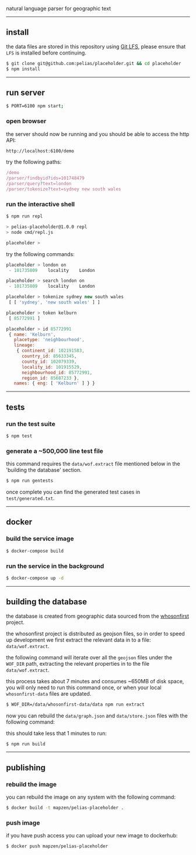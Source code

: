
natural language parser for geographic text

---

## install

the data files are stored in this repository using [Git LFS](https://git-lfs.github.com/), please ensure that `LFS` is installed before continuing.

```bash
$ git clone git@github.com:pelias/placeholder.git && cd placeholder
$ npm install
```

---

## run server

```bash
$ PORT=6100 npm start;
```

### open browser

the server should now be running and you should be able to access the http API:

```bash
http://localhost:6100/demo
```

try the following paths:

```javascript
/demo
/parser/findbyid?ids=101748479
/parser/query?text=london
/parser/tokenize?text=sydney new south wales
```

### run the interactive shell

```bash
$ npm run repl

> pelias-placeholder@1.0.0 repl
> node cmd/repl.js

placeholder >
```

try the following commands:

```javascript
placeholder > london on
 - 101735809	locality 	London

placeholder > search london on
 - 101735809	locality 	London

placeholder > tokenize sydney new south wales
 [ [ 'sydney', 'new south wales' ] ]

placeholder > token kelburn
 [ 85772991 ]

placeholder > id 85772991
 { name: 'Kelburn',
   placetype: 'neighbourhood',
   lineage:
    { continent_id: 102191583,
      country_id: 85633345,
      county_id: 102079339,
      locality_id: 101915529,
      neighbourhood_id: 85772991,
      region_id: 85687233 },
   names: { eng: [ 'Kelburn' ] } }
```

---

## tests

### run the test suite

```bash
$ npm test
```

### generate a ~500,000 line test file

this command requires the `data/wof.extract` file mentioned below in the 'building the database' section.

```bash
$ npm run gentests
```

once complete you can find the generated test cases in `test/generated.txt`.

---

## docker

### build the service image

```bash
$ docker-compose build
```

### run the service in the background

```bash
$ docker-compose up -d
```

---

## building the database

the database is created from geographic data sourced from the [whosonfirst](https://whosonfirst.mapzen.com/) project.

the whosonfirst project is distributed as geojson files, so in order to speed up development we first extract the relevant data in to a file: `data/wof.extract`.

the following command will iterate over all the `geojson` files under the `WOF_DIR` path, extracting the relevant properties in to the file `data/wof.extract`.

this process takes about 7 minutes and consumes ~650MB of disk space, you will only need to run this command once, or when your local `whosonfirst-data` files are updated.

```bash
$ WOF_DIR=/data/whosonfirst-data/data npm run extract
```

now you can rebuild the `data/graph.json` and `data/store.json` files with the following command:

this should take less that 1 minutes to run:

```bash
$ npm run build
```

---

## publishing

### rebuild the image

you can rebuild the image on any system with the following command:

```bash
$ docker build -t mapzen/pelias-placeholder .
```

### push image

if you have push access you can upload your new image to dockerhub:

```bash
$ docker push mapzen/pelias-placeholder
```
